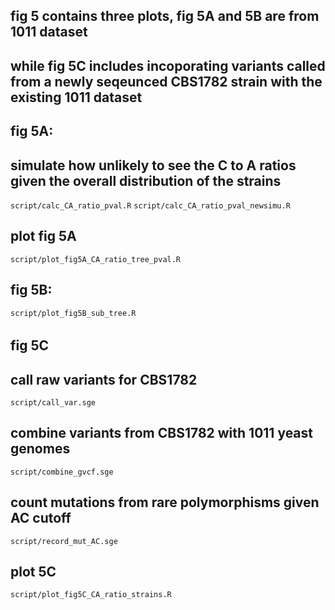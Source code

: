 ## fig 5 contains three plots, fig 5A and 5B are from 1011 dataset 
## while fig 5C includes incoporating variants called from a newly seqeunced CBS1782 strain with the existing 1011 dataset

## fig 5A:
## simulate how unlikely to see the C to A ratios given the overall distribution of the strains
`script/calc_CA_ratio_pval.R`
`script/calc_CA_ratio_pval_newsimu.R`
## plot fig 5A
`script/plot_fig5A_CA_ratio_tree_pval.R`

## fig 5B:
`script/plot_fig5B_sub_tree.R`

######
## fig 5C
#####
## call raw variants for CBS1782
`script/call_var.sge`

## combine variants from CBS1782 with 1011 yeast genomes
`script/combine_gvcf.sge`

## count mutations from rare polymorphisms given AC cutoff 
`script/record_mut_AC.sge`

## plot 5C
`script/plot_fig5C_CA_ratio_strains.R`
